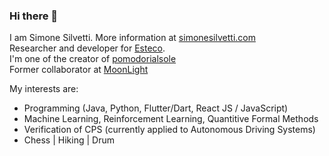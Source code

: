### Hi there 👋
I am Simone Silvetti. More information at [simonesilvetti.com](https://simonesilvetti.com)\
Researcher and developer for [Esteco](https://www.esteco.com).\
I'm one of the creator of [pomodorialsole](https://www.pomodorialsole.com)\
Former collaborator at [MoonLight](https://github.com/MoonLightSuite/MoonLight)

My interests are: 
- Programming (Java, Python, Flutter/Dart, React JS / JavaScript)
- Machine Learning, Reinforcement Learning, Quantitive Formal Methods
- Verification of CPS (currently applied to Autonomous Driving Systems)
- Chess | Hiking | Drum

<!--
**simonesilvetti/simonesilvetti** is a ✨ _special_ ✨ repository because its `README.md` (this file) appears on your GitHub profile.

Here are some ideas to get you started:

- 🔭 I’m currently working on ...
- 🌱 I’m currently learning ...
- 👯 I’m looking to collaborate on ...
- 🤔 I’m looking for help with ...
- 💬 Ask me about ...
- 📫 How to reach me: ...
- 😄 Pronouns: ...
- ⚡ Fun fact: ...
-->
